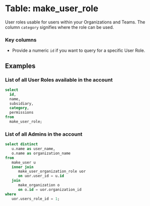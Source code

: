 # Table: make_user_role

User roles usable for users within your Organizations and Teams. The column `category` signifies where the role can be used.

### Key columns
- Provide a numeric `id` if you want to query for a specific User Role.

## Examples

### List of all User Roles available in the account

```sql
select
  id,
  name,
  subsidiary,
  category,
  permissions
from
  make_user_role;
```

### List of all Admins in the account

```sql
select distinct
   u.name as user_name,
   o.name as organization_name
from
   make_user u
   inner join
      make_user_organization_role uor
      on uor.user_id = u.id
   join
      make_organization o
      on o.id = uor.organization_id
where
   uor.users_role_id = 1;
```
